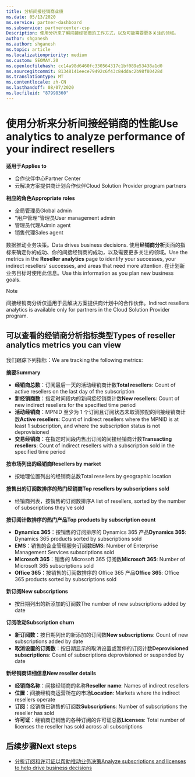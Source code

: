```yaml
---
title: 分析间接经销商业绩
ms.date: 05/13/2020
ms.service: partner-dashboard
ms.subservice: partnercenter-csp
Description: 使用分析来了解间接经销商的工作方式，以及可能需要更多关注的领域。
author: shganesh
ms.author: shganesh
ms.topic: article
ms.localizationpriority: medium
ms.custom: SEOMAY.20
ms.openlocfilehash: cc14a98d6460fc330564317c1bf089e53438a1d0
ms.sourcegitcommit: 81348141eece79492c6f43c84ddac2b98f80428d
ms.translationtype: MT
ms.contentlocale: zh-CN
ms.lasthandoff: 08/07/2020
ms.locfileid: "87998360"
---
```

# <a name="use-analytics-to-analyze-performance-of-your-indirect-resellers"></a><span data-ttu-id="5d353-103">使用分析来分析间接经销商的性能</span><span class="sxs-lookup"><span data-stu-id="5d353-103">Use analytics to analyze performance of your indirect resellers</span></span>

<span data-ttu-id="5d353-104">**适用于**</span><span class="sxs-lookup"><span data-stu-id="5d353-104">**Applies to**</span></span>

- <span data-ttu-id="5d353-105">合作伙伴中心</span><span class="sxs-lookup"><span data-stu-id="5d353-105">Partner Center</span></span>
- <span data-ttu-id="5d353-106">云解决方案提供商计划合作伙伴</span><span class="sxs-lookup"><span data-stu-id="5d353-106">Cloud Solution Provider program partners</span></span>

<span data-ttu-id="5d353-107">**相应的角色**</span><span class="sxs-lookup"><span data-stu-id="5d353-107">**Appropriate roles**</span></span>

- <span data-ttu-id="5d353-108">全局管理员</span><span class="sxs-lookup"><span data-stu-id="5d353-108">Global admin</span></span>
- <span data-ttu-id="5d353-109">“用户管理”管理员</span><span class="sxs-lookup"><span data-stu-id="5d353-109">User management admin</span></span>
- <span data-ttu-id="5d353-110">管理员代理</span><span class="sxs-lookup"><span data-stu-id="5d353-110">Admin agent</span></span>
- <span data-ttu-id="5d353-111">销售代理</span><span class="sxs-lookup"><span data-stu-id="5d353-111">Sales agent</span></span>

<span data-ttu-id="5d353-112">数据推动业务决策。</span><span class="sxs-lookup"><span data-stu-id="5d353-112">Data drives business decisions.</span></span> <span data-ttu-id="5d353-113">使用**经销商分析**页面的指标来确定你的成功、你的间接经销商的成功，以及需要更多关注的领域。</span><span class="sxs-lookup"><span data-stu-id="5d353-113">Use the metrics in the **Reseller analytics** page to identify your successes, your indirect resellers' successes, and areas that need more attention.</span></span> <span data-ttu-id="5d353-114">在计划新业务目标时使用此信息。</span><span class="sxs-lookup"><span data-stu-id="5d353-114">Use this information as you plan new business goals.</span></span>

> [!NOTE]
> <span data-ttu-id="5d353-115">间接经销商分析仅适用于云解决方案提供商计划中的合作伙伴。</span><span class="sxs-lookup"><span data-stu-id="5d353-115">Indirect resellers analytics is available only for partners in the Cloud Solution Provider program.</span></span>

## <a name="types-of-reseller-analytics-metrics-you-can-view"></a><span data-ttu-id="5d353-116">可以查看的经销商分析指标类型</span><span class="sxs-lookup"><span data-stu-id="5d353-116">Types of reseller analytics metrics you can view</span></span>

<span data-ttu-id="5d353-117">我们跟踪下列指标：</span><span class="sxs-lookup"><span data-stu-id="5d353-117">We are tracking the following metrics:</span></span>

<span data-ttu-id="5d353-118">**摘要**</span><span class="sxs-lookup"><span data-stu-id="5d353-118">**Summary**</span></span>  
 - <span data-ttu-id="5d353-119">**经销商总数**：订阅最后一天的活动经销商计数</span><span class="sxs-lookup"><span data-stu-id="5d353-119">**Total resellers**: Count of active resellers on the last day of the subscription</span></span>  
 - <span data-ttu-id="5d353-120">**新经销商数**：指定时间段内的新间接经销商计数</span><span class="sxs-lookup"><span data-stu-id="5d353-120">**New resellers**: Count of new indirect resellers for the specified time period</span></span>  
 - <span data-ttu-id="5d353-121">**活动经销商**：MPNID 至少为 1 个订阅且订阅状态未取消预配的间接经销商计数</span><span class="sxs-lookup"><span data-stu-id="5d353-121">**Active resellers**: Count of indirect resellers where the MPNID is at least 1 subscription, and where the subscription status is not deprovisioned</span></span>  
 - <span data-ttu-id="5d353-122">**交易经销商**：在指定时间段内售出订阅的间接经销商计数</span><span class="sxs-lookup"><span data-stu-id="5d353-122">**Transacting resellers**: Count of indirect resellers with a subscription sold in the specified time period</span></span>  

<span data-ttu-id="5d353-123">**按市场列出的经销商**</span><span class="sxs-lookup"><span data-stu-id="5d353-123">**Resellers by market**</span></span>  
 - <span data-ttu-id="5d353-124">按地理位置列出的经销商总数</span><span class="sxs-lookup"><span data-stu-id="5d353-124">Total resellers by geographic location</span></span>  

<span data-ttu-id="5d353-125">**按售出的订阅数排序的热门经销商**</span><span class="sxs-lookup"><span data-stu-id="5d353-125">**Top resellers by subscriptions sold**</span></span>
 - <span data-ttu-id="5d353-126">经销商列表，按销售的订阅数排序</span><span class="sxs-lookup"><span data-stu-id="5d353-126">A list of resellers, sorted by the number of subscriptions they've sold</span></span>  

<span data-ttu-id="5d353-127">**按订阅计数排序的热门产品**</span><span class="sxs-lookup"><span data-stu-id="5d353-127">**Top products by subscription count**</span></span>  
 - <span data-ttu-id="5d353-128">**Dynamics 365**：按销售的订阅排序的 Dynamics 365 产品</span><span class="sxs-lookup"><span data-stu-id="5d353-128">**Dynamics 365**: Dynamics 365 products sorted by subscriptions sold</span></span>  
 - <span data-ttu-id="5d353-129">**EMS**：销售的企业管理服务订阅数</span><span class="sxs-lookup"><span data-stu-id="5d353-129">**EMS**: Number of Enterprise Management Services subscriptions sold</span></span>  
 - <span data-ttu-id="5d353-130">**Microsoft 365**：销售的 Microsoft 365 订阅数</span><span class="sxs-lookup"><span data-stu-id="5d353-130">**Microsoft 365**: Number of Microsoft 365 subscriptions sold</span></span>  
 - <span data-ttu-id="5d353-131">**Office 365**：按销售的订阅数排序的 Office 365 产品</span><span class="sxs-lookup"><span data-stu-id="5d353-131">**Office 365**: Office 365 products sorted by subscriptions sold</span></span>  

<span data-ttu-id="5d353-132">**新订阅**</span><span class="sxs-lookup"><span data-stu-id="5d353-132">**New subscriptions**</span></span>  
 - <span data-ttu-id="5d353-133">按日期列出的新添加的订阅数</span><span class="sxs-lookup"><span data-stu-id="5d353-133">The number of new subscriptions added by date</span></span>  

<span data-ttu-id="5d353-134">**订阅改动**</span><span class="sxs-lookup"><span data-stu-id="5d353-134">**Subscription churn**</span></span>  
 - <span data-ttu-id="5d353-135">**新订阅数**：按日期列出的新添加的订阅数</span><span class="sxs-lookup"><span data-stu-id="5d353-135">**New subscriptions**: Count of new subscriptions added by date</span></span>  
 - <span data-ttu-id="5d353-136">**取消设置的订阅数**：按日期显示的取消设置或暂停的订阅计数</span><span class="sxs-lookup"><span data-stu-id="5d353-136">**Deprovisioned subscriptions**: Count of subscriptions deprovisioned or suspended by date</span></span>  

<span data-ttu-id="5d353-137">**新经销商详细信息**</span><span class="sxs-lookup"><span data-stu-id="5d353-137">**New reseller details**</span></span>  
 - <span data-ttu-id="5d353-138">**经销商名称**：间接经销商的名称</span><span class="sxs-lookup"><span data-stu-id="5d353-138">**Reseller name**: Names of indirect resellers</span></span>  
 - <span data-ttu-id="5d353-139">**位置**：间接经销商运营所在的市场</span><span class="sxs-lookup"><span data-stu-id="5d353-139">**Location**: Markets where the indirect resellers operate</span></span>  
 - <span data-ttu-id="5d353-140">**订阅**：经销商已销售的订阅数</span><span class="sxs-lookup"><span data-stu-id="5d353-140">**Subscriptions**: Number of subscriptions the reseller has sold</span></span>  
 - <span data-ttu-id="5d353-141">**许可证**：经销商已销售的各种订阅的许可证总数</span><span class="sxs-lookup"><span data-stu-id="5d353-141">**Licenses**: Total number of licenses the reseller has sold across all subscriptions</span></span>  
  
## <a name="next-steps"></a><span data-ttu-id="5d353-142">后续步骤</span><span class="sxs-lookup"><span data-stu-id="5d353-142">Next steps</span></span>

- [<span data-ttu-id="5d353-143">分析订阅和许可证以帮助推动业务决策</span><span class="sxs-lookup"><span data-stu-id="5d353-143">Analyze subscriptions and licenses to help drive business decisions</span></span>](analyze-subscriptions-licenses.md)